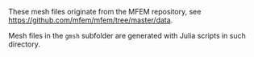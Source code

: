 <!--- Copyright Amazon.com, Inc. or its affiliates. All Rights Reserved. --->
<!--- SPDX-License-Identifier: Apache-2.0 --->
These mesh files originate from the MFEM repository, see
https://github.com/mfem/mfem/tree/master/data.

Mesh files in the `gmsh` subfolder are generated with Julia scripts in such
directory.
